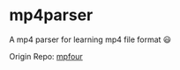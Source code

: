 # mp4parser

A mp4 parser for learning mp4 file format :smiley:

Origin Repo: [mpfour](https://github.com/Jackarain/mpfour.git)
